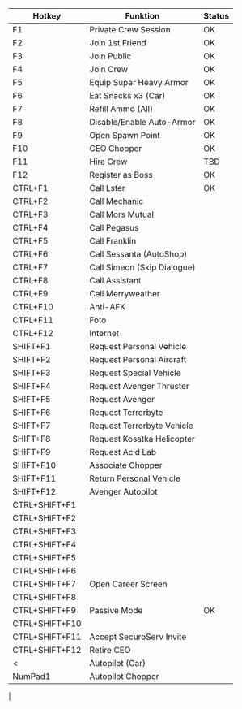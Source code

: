 | Hotkey         | Funktion                       | Status |
| -------------- | ------------------------------ | ------ |
|  F1            | Private Crew Session           | OK     |
|  F2            | Join 1st Friend                | OK     |
|  F3            | Join Public                    | OK     |
|  F4            | Join Crew                      | OK     |
|  F5            | Equip Super Heavy Armor        | OK     |
|  F6            | Eat Snacks x3 (Car)            | OK     |
|  F7            | Refill Ammo (All)              | OK     |
|  F8            | Disable/Enable Auto-Armor      | OK     |
|  F9            | Open Spawn Point               | OK     |
|  F10           | CEO Chopper                    | OK     |
|  F11           | Hire Crew                      | TBD    |
|  F12           | Register as Boss               | OK     |
|  CTRL+F1       | Call Lster                     | OK     |
|  CTRL+F2       | Call Mechanic                  | 
|  CTRL+F3       | Call Mors Mutual               |
|  CTRL+F4       | Call Pegasus                   | 
|  CTRL+F5       | Call Franklin                  | 
|  CTRL+F6       | Call Sessanta (AutoShop)       | 
|  CTRL+F7       | Call Simeon (Skip Dialogue)    | 
|  CTRL+F8       | Call Assistant                 | 
|  CTRL+F9       | Call Merryweather              | 
|  CTRL+F10      | Anti-AFK                       | 
|  CTRL+F11      | Foto                           | 
|  CTRL+F12      | Internet                       | 
|  SHIFT+F1      | Request Personal Vehicle       | 
|  SHIFT+F2      | Request Personal Aircraft      | 
|  SHIFT+F3      | Request Special Vehicle        |
|  SHIFT+F4      | Request Avenger Thruster       | 
|  SHIFT+F5      | Request Avenger                | 
|  SHIFT+F6      | Request Terrorbyte             | 
|  SHIFT+F7      | Request Terrorbyte Vehicle     | 
|  SHIFT+F8      | Request Kosatka Helicopter     | 
|  SHIFT+F9      | Request Acid Lab               | 
|  SHIFT+F10     | Associate Chopper              | 
|  SHIFT+F11     | Return Personal Vehicle        | 
|  SHIFT+F12     | Avenger Autopilot              |
|  CTRL+SHIFT+F1 |                                | 
|  CTRL+SHIFT+F2 |                                | 
|  CTRL+SHIFT+F3 |                                |
|  CTRL+SHIFT+F4 |                                | 
|  CTRL+SHIFT+F5 |                                | 
|  CTRL+SHIFT+F6 |                                | 
|  CTRL+SHIFT+F7 | Open Career Screen             | 
|  CTRL+SHIFT+F8 |                                | 
|  CTRL+SHIFT+F9 | Passive Mode                   | OK
|  CTRL+SHIFT+F10|                                | 
|  CTRL+SHIFT+F11| Accept SecuroServ Invite       | 
|  CTRL+SHIFT+F12| Retire CEO                     |
|  <             | Autopilot (Car)                |
|  NumPad1       | Autopilot Chopper              |
|  